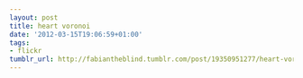 ```yaml
---
layout: post
title: heart voronoi
date: '2012-03-15T19:06:59+01:00'
tags:
- flickr
tumblr_url: http://fabiantheblind.tumblr.com/post/19350951277/heart-voronoi
---
```

